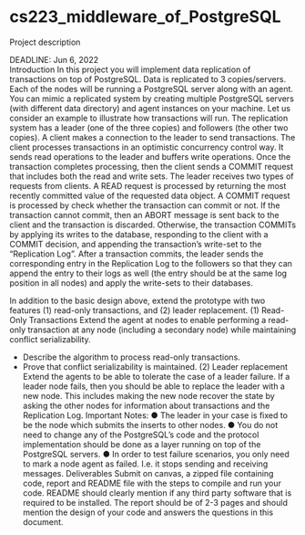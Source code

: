 # cs223_middleware_of_PostgreSQL


Project description


DEADLINE: Jun 6, 2022
<br />
 Introduction
In this project you will implement data replication of transactions on top of PostgreSQL. Data is replicated to 3 copies/servers. Each of the nodes will be running a PostgreSQL server along with an agent. You can mimic a replicated system by creating multiple PostgreSQL servers (with different data directory) and agent instances on your machine.
Let us consider an example to illustrate how transactions will run. The replication system has a leader (one of the three copies) and followers (the other two copies). A client makes a connection to the leader to send transactions. The client processes transactions in an optimistic concurrency control way. It sends read operations to the leader and buffers write operations. Once the transaction completes processing, then the client sends a COMMIT request that includes both the read and write sets.
The leader receives two types of requests from clients. A READ request is processed by returning the most recently committed value of the requested data object. A COMMIT request is processed by check whether the transaction can commit or not. If the transaction cannot commit, then an ABORT message is sent back to the client and the transaction is discarded. Otherwise, the transaction COMMITs by applying its writes to the database, responding to the client with a COMMIT decision, and appending the transaction’s write-set to the “Replication Log”.
After a transaction commits, the leader sends the corresponding entry in the Replication Log to the followers so that they can append the entry to their logs as well (the entry should be at the same log position in all nodes) and apply the write-sets to their databases.



In addition to the basic design above, extend the prototype with two features (1) read-only transactions, and (2) leader replacement.
(1) Read-Only Transactions
Extend the agent at nodes to enable performing a read-only transaction at any node (including a secondary node) while maintaining conflict serializability.
- Describe the algorithm to process read-only transactions.
- Prove that conflict serializability is maintained.
(2) Leader replacement
Extend the agents to be able to tolerate the case of a leader failure. If a leader node fails, then you should be able to replace the leader with a new node. This includes making the new node recover the state by asking the other nodes for information about transactions and the Replication Log.
Important Notes:
● The leader in your case is fixed to be the node which submits the inserts to other nodes.
● You do not need to change any of the PostgreSQL’s code and the protocol implementation should be done as a layer running on top of the PostgreSQL servers.
● In order to test failure scenarios, you only need to mark a node agent as failed. I.e. it stops sending and receiving messages.
Deliverables
Submit on canvas, a zipped file containing code, report and README file with the steps to compile and run your code. README should clearly mention if any third party software that is required to be installed. The report should be of 2-3 pages and should mention the design of your code and answers the questions in this document.
